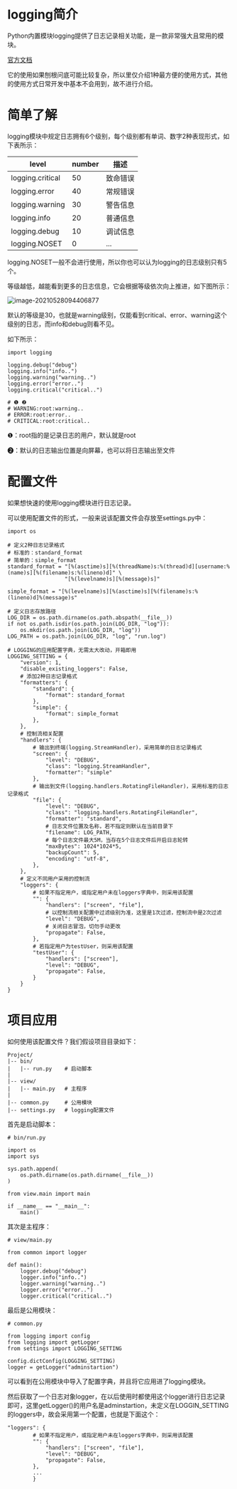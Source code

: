 # logging简介

Python内置模块logging提供了日志记录相关功能，是一款非常强大且常用的模块。

[官方文档](https://docs.python.org/zh-cn/3.6/library/logging.html)

它的使用如果刨根问底可能比较复杂，所以里仅介绍1种最方便的使用方式，其他的使用方式日常开发中基本不会用到，故不进行介绍。

# 简单了解

logging模块中规定日志拥有6个级别，每个级别都有单词、数字2种表现形式，如下表所示：

| level            | number | 描述     |
| ---------------- | ------ | -------- |
| logging.critical | 50     | 致命错误 |
| logging.error    | 40     | 常规错误 |
| logging.warning  | 30     | 警告信息 |
| logging.info     | 20     | 普通信息 |
| logging.debug    | 10     | 调试信息 |
| logging.NOSET    | 0      | ...      |

logging.NOSET一般不会进行使用，所以你也可以认为logging的日志级别只有5个。

等级越低，越能看到更多的日志信息，它会根据等级依次向上推进，如下图所示：

![image-20210528094406877](https://images-1302522496.cos.ap-nanjing.myqcloud.com/img/image-20210528094406877.png)

默认的等级是30，也就是warning级别，仅能看到critical、error、warning这个级别的日志，而info和debug则看不见。

如下所示：

```
import logging

logging.debug("debug")
logging.info("info..")
logging.warning("warning..")
logging.error("error..")
logging.critical("critical..")

# ❶ ❷
# WARNING:root:warning..
# ERROR:root:error..
# CRITICAL:root:critical..
```

❶：root指的是记录日志的用户，默认就是root

❷：默认的日志输出位置是向屏幕，也可以将日志输出至文件



# 配置文件

如果想快速的使用logging模块进行日志记录。

可以使用配置文件的形式，一般来说该配置文件会存放至settings.py中：

```
import os

# 定义2种日志记录格式
# 标准的：standard_format
# 简单的：simple_format
standard_format = "[%(asctime)s][%(threadName)s:%(thread)d][username:%(name)s][%(filename)s:%(lineno)d]" \
                  "[%(levelname)s][%(message)s]"

simple_format = "[%(levelname)s][%(asctime)s][%(filename)s:%(lineno)d]%(message)s"

# 定义日志存放路径
LOG_DIR = os.path.dirname(os.path.abspath(__file__))
if not os.path.isdir(os.path.join(LOG_DIR, "log")):
    os.mkdir(os.path.join(LOG_DIR, "log"))
LOG_PATH = os.path.join(LOG_DIR, "log", "run.log")

# LOGGING的应用配置字典，无需太大改动，开箱即用
LOGGING_SETTING = {
    "version": 1,
    "disable_existing_loggers": False,
    # 添加2种日志记录格式
    "formatters": {
        "standard": {
            "format": standard_format
        },
        "simple": {
            "format": simple_format
        },
    },
    # 控制流相关配置
    "handlers": {
        # 输出到终端(logging.StreamHandler)，采用简单的日志记录格式
        "screen": {
            "level": "DEBUG",
            "class": "logging.StreamHandler",
            "formatter": "simple"
        },
        # 输出到文件(logging.handlers.RotatingFileHandler)，采用标准的日志记录格式
        "file": {
            "level": "DEBUG",
            "class": "logging.handlers.RotatingFileHandler",
            "formatter": "standard",
            # 日志文件位置及名称，若不指定则默认在当前目录下
            "filename": LOG_PATH,
            # 每个日志文件最大5M，当存在5个日志文件后开启日志轮转
            "maxBytes": 1024*1024*5,
            "backupCount": 5,
            "encoding": "utf-8",
        },
    },
    # 定义不同用户采用的控制流
    "loggers": {
        # 如果不指定用户，或指定用户未在loggers字典中，则采用该配置
        "": {
            "handlers": ["screen", "file"],
            # 以控制流相关配置中过滤级别为准，这里是1次过滤，控制流中是2次过滤
            "level": "DEBUG",
            # 关闭日志冒泡，切勿手动更改
            "propagate": False,
        },
        # 若指定用户为testUser，则采用该配置
        "testUser": {
            "handlers": ["screen"],
            "level": "DEBUG",
            "propagate": False,
        }
    }
}
```



# 项目应用

如何使用该配置文件？我们假设项目目录如下：

```
Project/
|-- bin/
|   |-- run.py    # 启动脚本
|
|-- view/
|   |-- main.py   # 主程序
|
|-- common.py     # 公用模块
|-- settings.py   # logging配置文件
```

首先是启动脚本：

```
# bin/run.py

import os
import sys

sys.path.append(
    os.path.dirname(os.path.dirname(__file__))
)

from view.main import main

if __name__ == "__main__":
    main()
```

其次是主程序：

```
# view/main.py

from common import logger

def main():
    logger.debug("debug")
    logger.info("info..")
    logger.warning("warning..")
    logger.error("error..")
    logger.critical("critical..")
```

最后是公用模块：

```
# common.py

from logging import config
from logging import getLogger
from settings import LOGGING_SETTING

config.dictConfig(LOGGING_SETTING)
logger = getLogger("adminstartion")
```

可以看到在公用模块中导入了配置字典，并且将它应用进了logging模块。

然后获取了一个日志对象logger，在以后使用时都使用这个logger进行日志记录即可，这里getLogger()的用户名是adminstartion，未定义在LOGGIN_SETTING的loggers中，故会采用第一个配置，也就是下面这个：

```
"loggers": {
        # 如果不指定用户，或指定用户未在loggers字典中，则采用该配置
        "": {
            "handlers": ["screen", "file"],
            "level": "DEBUG",
            "propagate": False,
        },
        ...
        }
```

